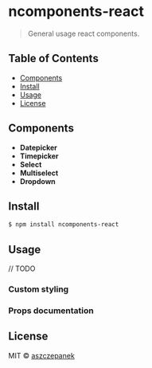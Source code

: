 # ncomponents-react

> General usage react components.

## Table of Contents

- [Components](#components)
- [Install](#install)
- [Usage](#usage)
- [License](#License)

## Components 

- **Datepicker**
- **Timepicker**
- **Select**
- **Multiselect**
- **Dropdown**

## Install

```sh
$ npm install ncomponents-react
```

## Usage

// TODO

### Custom styling

### Props documentation

## License

MIT © [aszczepanek](https://github.com/aszczepanek)
